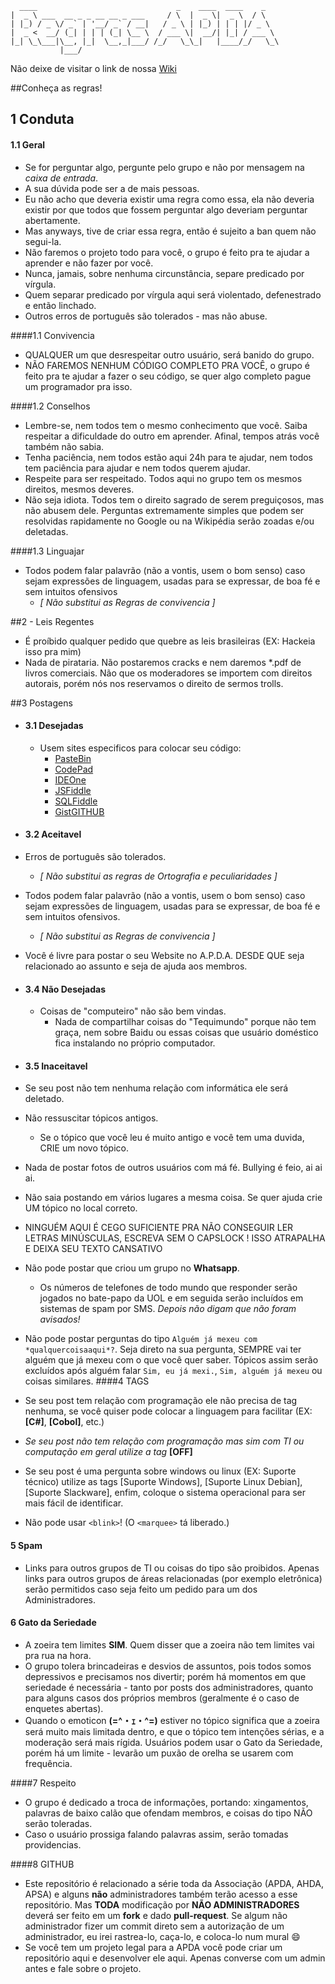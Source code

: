
      ____                               _    ____  ____    _    
    |  _ \ ___  __ _ _ __ __ _ ___     / \  |  _ \|  _ \  / \   
    | |_) / _ \/ _` | '__/ _` / __|   / _ \ | |_) | | | |/ _ \  
    |  _ <  __/ (_| | | | (_| \__ \  / ___ \|  __/| |_| / ___ \ 
    |_| \_\___|\__, |_|  \__,_|___/ /_/   \_\_|   |____/_/   \_\
               |___/                                            

Não deixe de visitar o link de nossa [Wiki](https://github.com/APDA-HQ/APDA/wiki) 

##Conheça as regras!

   
## 1 Conduta

#### 1.1 Geral 
- Se for perguntar algo, pergunte pelo grupo e não por mensagem na *caixa de entrada*. 
 - A sua dúvida pode ser a de mais pessoas. 
 - Eu não acho que deveria existir uma regra como essa, ela não deveria existir por que todos que fossem perguntar algo deveriam perguntar abertamente. 
 - Mas anyways, tive de criar essa regra, então é sujeito a ban quem não segui-la.
- Não faremos o projeto todo para você, o grupo é feito pra te ajudar a aprender e não fazer por você.
- Nunca, jamais, sobre nenhuma circunstância, separe predicado por vírgula. 
 - Quem separar predicado por vírgula aqui será violentado, defenestrado e então linchado. 
 - Outros erros de português são tolerados - mas não abuse.


####1.1 Convivencia 
   - QUALQUER um que desrespeitar outro usuário, será banido do grupo.
   - NÃO FAREMOS NENHUM CÓDIGO COMPLETO PRA VOCÊ, o grupo é feito pra te ajudar a fazer o seu código, se quer   algo completo pague um programador pra isso.

####1.2 Conselhos 
- Lembre-se, nem todos tem o mesmo conhecimento que você. Saiba respeitar a dificuldade do outro em aprender. Afinal, tempos atrás você também não sabia.
- Tenha paciência, nem todos estão aqui 24h para te ajudar, nem todos tem paciência para ajudar e nem todos querem ajudar.
- Respeite para ser respeitado. Todos aqui no grupo tem os mesmos direitos, mesmos deveres.
- Não seja idiota. Todos tem o direito sagrado de serem preguiçosos, mas não abusem dele. Perguntas extremamente simples que podem ser resolvidas rapidamente no Google ou na Wikipédia serão zoadas e/ou deletadas.
   
####1.3 Linguajar
- Todos podem falar palavrão (não a vontis, usem o bom senso) caso sejam expressões de linguagem, usadas para se expressar, de boa fé e sem intuitos ofensivos
    - *[ Não substitui as Regras de convivencia ]*
 


##2 - Leis Regentes
   - É proíbido qualquer pedido que quebre as leis brasileiras (EX: Hackeia isso pra mim)
   - Nada de pirataria. Não postaremos cracks e nem daremos *.pdf de livros comerciais. Não que os moderadores se importem com direitos autorais, porém nós nos reservamos o direito de sermos trolls.

##3 Postagens
- #### 3.1 Desejadas
  - Usem sites especificos para colocar seu código: 
    - [PasteBin](http://pastebin.com/)
    - [CodePad](http://codepad.org/)
    - [IDEOne](http://ideone.com/)
    - [JSFiddle](http://jsfiddle.net/)
    - [SQLFiddle](http://sqlfiddle.com/)  
    - [GistGITHUB](http://gist.github.com/)

- #### 3.2 Aceitavel
 - Erros de português são tolerados. 
   - *[ Não substitui as regras de Ortografia e peculiaridades ]*
 - Todos podem falar palavrão (não a vontis, usem o bom senso) caso sejam expressões de linguagem, usadas para se expressar, de boa fé e sem intuitos ofensivos. 
   - *[ Não substitui as Regras de convivencia ]*
 - Você é livre para postar o seu Website no A.P.D.A. DESDE QUE seja relacionado ao assunto e seja de ajuda aos membros. 

- #### 3.4 Não Desejadas   
  - Coisas de "computeiro" não são bem vindas. 
    - Nada de compartilhar coisas do "Tequimundo" porque não tem graça, nem sobre Baidu ou essas coisas que usuário doméstico fica instalando no próprio computador.

- #### 3.5 Inaceitavel
 - Se seu post não tem nenhuma relação com informática ele será deletado.
 - Não ressuscitar tópicos antigos. 
   - Se o tópico que você leu é muito antigo e você tem uma duvida, CRIE um novo tópico. 
 - Nada de postar fotos de outros usuários com má fé. Bullying é feio, ai ai ai.
 - Não saia postando em vários lugares a mesma coisa. Se quer ajuda crie UM tópico no local correto.
 - NINGUÉM AQUI É CEGO SUFICIENTE PRA NÃO CONSEGUIR LER LETRAS MINÚSCULAS, ESCREVA SEM O CAPSLOCK ! ISSO ATRAPALHA E DEIXA SEU TEXTO CANSATIVO
 - Não pode postar que criou um grupo no **Whatsapp**.
   - Os números de telefones de todo mundo que responder serão jogados no bate-papo da UOL e em seguida serão incluídos em sistemas de spam por SMS. *Depois não digam que não foram avisados!*
 - Não pode postar perguntas do tipo `Alguém já mexeu com *qualquercoisaaqui*?`. Seja direto na sua pergunta, SEMPRE vai ter alguém que já mexeu com o que você quer saber. Tópicos assim serão excluídos após alguém falar `Sim, eu já mexi.`, `Sim, alguém já mexeu` ou coisas similares.
####4 TAGS
 - Se seu post tem relação com programação ele não precisa de tag nenhuma, se você quiser pode colocar a linguagem para facilitar (EX: **[C#]**, **[Cobol]**, etc.)
 - *Se seu post não tem relação com programação mas sim com TI ou computação em geral utilize a tag* **[OFF]** 
 - Se seu post é uma pergunta sobre windows ou linux (EX: Suporte técnico) utilize as tags [Suporte Windows], [Suporte Linux Debian], [Suporte Slackware], enfim, coloque o sistema operacional para ser mais fácil de identificar.
 - Não pode usar `<blink>`! (O `<marquee>` tá liberado.)



#### 5 Spam
   - Links para outros grupos de TI ou coisas do tipo são proibidos. Apenas links para outros grupos de áreas relacionadas (por exemplo eletrônica) serão permitidos caso seja feito um pedido para um dos Administradores.


#### 6 Gato da Seriedade
 - A zoeira tem limites **SIM**. Quem disser que a zoeira não tem limites vai pra rua na hora.
  - O grupo tolera brincadeiras e desvios de assuntos, pois todos somos depressivos e precisamos nos divertir; porém há momentos em que seriedade é necessária - tanto por posts dos administradores, quanto para alguns casos dos próprios membros (geralmente é o caso de enquetes abertas).
  - Quando o emoticon **(=^・ｪ・^=)** estiver no tópico significa que a zoeira será muito mais limitada dentro, e que o tópico tem intenções sérias, e a moderação será mais rígida. Usuários podem usar o Gato da Seriedade, porém há um limite - levarão um puxão de orelha se usarem com frequência.
  
    

####7 Respeito
  - O grupo é dedicado a troca de informações, portando: xingamentos, palavras de baixo calão que ofendam membros, e coisas do tipo NÃO serão toleradas. 
   - Caso o usuário prossiga falando palavras assim, serão tomadas providencias.


####8 GITHUB
 - Este repositório é relacionado a série toda da Associação (APDA, AHDA, APSA) e alguns **não** administradores também terão acesso a esse repositório. Mas **TODA** modificação por **NÃO ADMINISTRADORES** deverá ser feito em um **fork** e dado **pull-request**. Se algum não administrador fizer um commit direto sem a autorização de um administrador, eu irei rastrea-lo, caça-lo, e coloca-lo num mural :smile:
 - Se você tem um projeto legal para a APDA você pode criar um repositório aqui e desenvolver ele aqui. Apenas converse com um admin antes e fale sobre o projeto.
